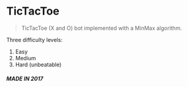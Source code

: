 # TicTacToe

> TicTacToe (X and O) bot implemented with a MinMax algorithm.

Three difficulty levels: 
1. Easy
2. Medium 
3. Hard (unbeatable)
##### MADE IN 2017
